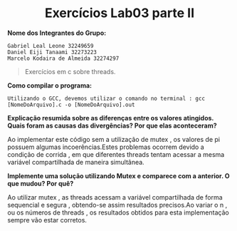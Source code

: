<h1 align="center"> Exercícios Lab03 parte II</h1>

**Nome dos Integrantes do Grupo:**
```
Gabriel Leal Leone 32249659
Daniel Eiji Tanaami 32273223
Marcelo Kodaira de Almeida 32274297
```


> Exercícios em c sobre threads.


**Como compilar o programa:**

```
Utilizando o GCC, devemos utilizar o comando no terminal : gcc [NomeDoArquivo].c -o [NomeDoArquivo].out
```

**Explicação resumida sobre as diferenças entre os valores atingidos. Quais foram as causas das divergências? Por que elas aconteceram?**


Ao implementar este código sem a utilização de mutex , os valores de pi possuem algumas incoerências.Estes problemas ocorrem devido a condição de corrida , em que diferentes threads tentam acessar a mesma variável compartilhada de maneira simultânea.


**Implemente uma solução utilizando Mutex e comparece com a anterior. O que mudou? Por quê?**


Ao utilizar mutex , as threads acessam a variável compartilhada de forma sequencial e segura , obtendo-se assim resultados precisos.Ao variar o n , ou os números de threads , os resultados obtidos para esta implementação sempre vão estar corretos.

